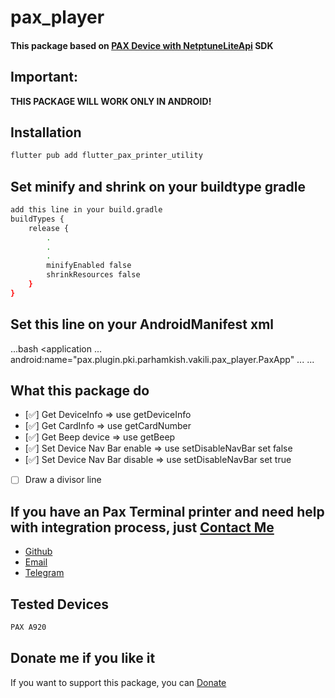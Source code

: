 # pax_player

#### This package based on [PAX Device with NetptuneLiteApi](https://docs.hips.com/docs/pax-a920 "PAX Device") SDK

## Important:
**THIS PACKAGE WILL WORK ONLY IN ANDROID!**

## Installation

```bash
flutter pub add flutter_pax_printer_utility
```


## Set minify and shrink on your buildtype gradle

```bash
add this line in your build.gradle
buildTypes {
    release {
        .
        .
        .
        minifyEnabled false
        shrinkResources false
    }
}
```
## Set this line on your AndroidManifest xml

...bash
<application
...
android:name="pax.plugin.pki.parhamkish.vakili.pax_player.PaxApp"
...
</application>
...



## What this package do
- [✅] Get DeviceInfo => use getDeviceInfo
- [✅] Get CardInfo => use getCardNumber
- [✅] Get Beep device => use getBeep
- [✅] Set Device Nav Bar enable => use setDisableNavBar set false
- [✅] Set Device Nav Bar disable => use setDisableNavBar set true

- [ ] Draw a divisor line


## If you have an Pax Terminal printer and need help with integration process, just [Contact Me](https://saweria.co/overlays/qr?streamKey=54dc04b8045bb0355cde915ab1bb85b5&topLabel=MAHA&bottomLabel=Buy+Me+A+Coffe&backgroundColor=%232b9dfaFF&barcodeColor=%23000&username=maha)

- [Github](https://github.com/Mahmoudmv91)
- [Email](mailto:mahmoudmv1991@gmail.com)
- [Telegram](https://t.me/Mahmoud_mv)


## Tested Devices

```bash
PAX A920 
```

## Donate me if you like it
If you want to support this package, you can [Donate](https://reymit.ir/mahmoudmv)

